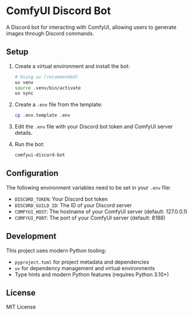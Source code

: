 # ComfyUI Discord Bot

A Discord bot for interacting with ComfyUI, allowing users to generate images through Discord commands.

## Setup

1. Create a virtual environment and install the bot:
   ```bash
   # Using uv (recommended)
   uv venv
   source .venv/bin/activate
   uv sync
   ```

2. Create a `.env` file from the template:
   ```bash
   cp .env.template .env
   ```

3. Edit the `.env` file with your Discord bot token and ComfyUI server details.

4. Run the bot:
   ```bash
   comfyui-discord-bot
   ```

## Configuration

The following environment variables need to be set in your `.env` file:

- `DISCORD_TOKEN`: Your Discord bot token
- `DISCORD_GUILD_ID`: The ID of your Discord server
- `COMFYUI_HOST`: The hostname of your ComfyUI server (default: 127.0.0.1)
- `COMFYUI_PORT`: The port of your ComfyUI server (default: 8188)

## Development

This project uses modern Python tooling:

- `pyproject.toml` for project metadata and dependencies
- `uv` for dependency management and virtual environments
- Type hints and modern Python features (requires Python 3.10+)

## License

MIT License
